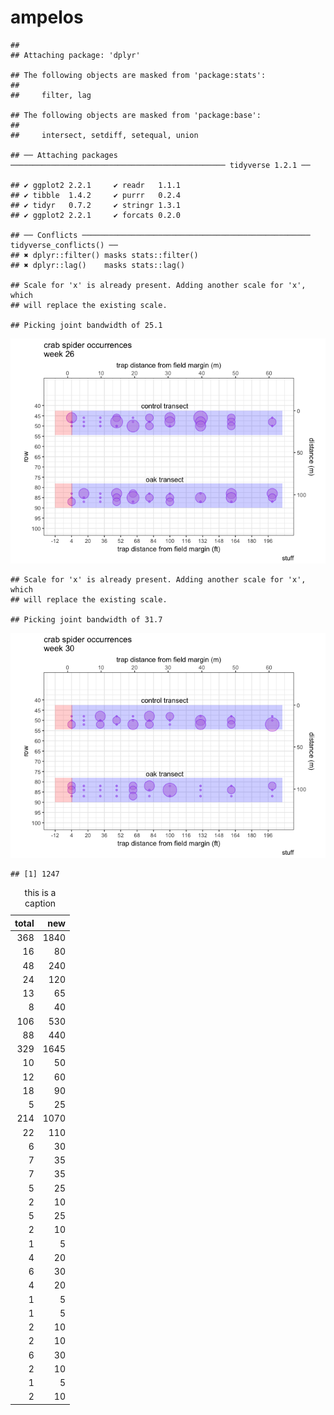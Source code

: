 ampelos
================

    ## 
    ## Attaching package: 'dplyr'

    ## The following objects are masked from 'package:stats':
    ## 
    ##     filter, lag

    ## The following objects are masked from 'package:base':
    ## 
    ##     intersect, setdiff, setequal, union

    ## ── Attaching packages ──────────────────────────────────────────────── tidyverse 1.2.1 ──

    ## ✔ ggplot2 2.2.1     ✔ readr   1.1.1
    ## ✔ tibble  1.4.2     ✔ purrr   0.2.4
    ## ✔ tidyr   0.7.2     ✔ stringr 1.3.1
    ## ✔ ggplot2 2.2.1     ✔ forcats 0.2.0

    ## ── Conflicts ─────────────────────────────────────────────────── tidyverse_conflicts() ──
    ## ✖ dplyr::filter() masks stats::filter()
    ## ✖ dplyr::lag()    masks stats::lag()

    ## Scale for 'x' is already present. Adding another scale for 'x', which
    ## will replace the existing scale.

    ## Picking joint bandwidth of 25.1

![](ampelos_files/figure-markdown_github/unnamed-chunk-2-1.png)

    ## Scale for 'x' is already present. Adding another scale for 'x', which
    ## will replace the existing scale.

    ## Picking joint bandwidth of 31.7

![](ampelos_files/figure-markdown_github/unnamed-chunk-2-2.png)

    ## [1] 1247

<table>
<caption>
this is a caption
</caption>
<thead>
<tr>
<th style="text-align:right;">
total
</th>
<th style="text-align:right;">
new
</th>
</tr>
</thead>
<tbody>
<tr>
<td style="text-align:right;">
368
</td>
<td style="text-align:right;">
1840
</td>
</tr>
<tr>
<td style="text-align:right;">
16
</td>
<td style="text-align:right;">
80
</td>
</tr>
<tr>
<td style="text-align:right;">
48
</td>
<td style="text-align:right;">
240
</td>
</tr>
<tr>
<td style="text-align:right;">
24
</td>
<td style="text-align:right;">
120
</td>
</tr>
<tr>
<td style="text-align:right;">
13
</td>
<td style="text-align:right;">
65
</td>
</tr>
<tr>
<td style="text-align:right;">
8
</td>
<td style="text-align:right;">
40
</td>
</tr>
<tr>
<td style="text-align:right;">
106
</td>
<td style="text-align:right;">
530
</td>
</tr>
<tr>
<td style="text-align:right;">
88
</td>
<td style="text-align:right;">
440
</td>
</tr>
<tr>
<td style="text-align:right;">
329
</td>
<td style="text-align:right;">
1645
</td>
</tr>
<tr>
<td style="text-align:right;">
10
</td>
<td style="text-align:right;">
50
</td>
</tr>
<tr>
<td style="text-align:right;">
12
</td>
<td style="text-align:right;">
60
</td>
</tr>
<tr>
<td style="text-align:right;">
18
</td>
<td style="text-align:right;">
90
</td>
</tr>
<tr>
<td style="text-align:right;">
5
</td>
<td style="text-align:right;">
25
</td>
</tr>
<tr>
<td style="text-align:right;">
214
</td>
<td style="text-align:right;">
1070
</td>
</tr>
<tr>
<td style="text-align:right;">
22
</td>
<td style="text-align:right;">
110
</td>
</tr>
<tr>
<td style="text-align:right;">
6
</td>
<td style="text-align:right;">
30
</td>
</tr>
<tr>
<td style="text-align:right;">
7
</td>
<td style="text-align:right;">
35
</td>
</tr>
<tr>
<td style="text-align:right;">
7
</td>
<td style="text-align:right;">
35
</td>
</tr>
<tr>
<td style="text-align:right;">
5
</td>
<td style="text-align:right;">
25
</td>
</tr>
<tr>
<td style="text-align:right;">
2
</td>
<td style="text-align:right;">
10
</td>
</tr>
<tr>
<td style="text-align:right;">
5
</td>
<td style="text-align:right;">
25
</td>
</tr>
<tr>
<td style="text-align:right;">
2
</td>
<td style="text-align:right;">
10
</td>
</tr>
<tr>
<td style="text-align:right;">
1
</td>
<td style="text-align:right;">
5
</td>
</tr>
<tr>
<td style="text-align:right;">
4
</td>
<td style="text-align:right;">
20
</td>
</tr>
<tr>
<td style="text-align:right;">
6
</td>
<td style="text-align:right;">
30
</td>
</tr>
<tr>
<td style="text-align:right;">
4
</td>
<td style="text-align:right;">
20
</td>
</tr>
<tr>
<td style="text-align:right;">
1
</td>
<td style="text-align:right;">
5
</td>
</tr>
<tr>
<td style="text-align:right;">
1
</td>
<td style="text-align:right;">
5
</td>
</tr>
<tr>
<td style="text-align:right;">
2
</td>
<td style="text-align:right;">
10
</td>
</tr>
<tr>
<td style="text-align:right;">
2
</td>
<td style="text-align:right;">
10
</td>
</tr>
<tr>
<td style="text-align:right;">
6
</td>
<td style="text-align:right;">
30
</td>
</tr>
<tr>
<td style="text-align:right;">
2
</td>
<td style="text-align:right;">
10
</td>
</tr>
<tr>
<td style="text-align:right;">
1
</td>
<td style="text-align:right;">
5
</td>
</tr>
<tr>
<td style="text-align:right;">
2
</td>
<td style="text-align:right;">
10
</td>
</tr>
</tbody>
</table>
